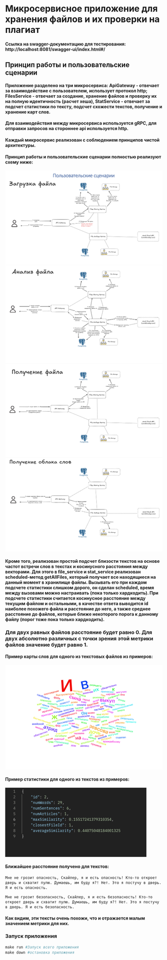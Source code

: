 # Микросервисное приложение для хранения файлов и их проверки на плагиат

#### Ссылка на swagger-документацию для тестирования: http://localhost:8081/swagger-ui/index.html#/

## Принцип работы и пользовательские сценарии

#### Приложение разделено на три микросервиса: ApiGateway - отвечает за взаимодействие с пользователем, использует протокол http; FilesService - отвечает за создание, хранение файлов и проверку их на полную идентичность (расчет хеша), StatService - отвечает за подсчет статистики по тексту, подсчет схожести текстов, получение и хранение карт слов.
#### Для взаимодействия между микросервиса используется gRPC, для отправки запросов на стороннее api используется http.
#### Каждый микросервис реализован с соблюдением принципов чистой архитектуры.
#### Принцип работы и пользовательские сценарии полностью реализуют схему ниже: 

![img1](images/img1.png)
![img2](images/img2.png)
![img3](images/img3.png)
![img4](images/img4.png)

#### Кроме того, реализован простой подсчет близости текстов на основе частот встречи слов в текстах и косинусного расстояния между векторами. Для этого в file_service и stat_service реализован scheduled-метод getAllFiles, который получает все находящиеся на данный момент в хранилище файлы. Вызывать его при каждом подсчете статистики слишком дорого, он сделан scheduled, время между вызовами можно настраивать (пока только хардкодить). При подсчете статистики считается косинусное расстояние между текущим файлом и остальными, в качестве ответа выводится id наиболее похожего файла и расстояние до него, а также среднее расстояние до файлов, которые ближе некоторого порога к данному файлу (порог тоже пока только хардкодить). 

### Для двух равных файлов расстояние будет равно 0. Для двух абсолютно различных с точки зрения этой метрики файлов значение будет равно 1.

#### Пример карты слов для одного из текстовых файлов из примеров:

![img5](images/img5.png)

#### Пример статистики для одного из текстов из примеров: 

![img6](images/img6.png)

#### Ближайшее расстояние получено для текстов: 

```text
Мне не грозит опасность, Скайлер, я и есть опасность! Кто-то откроет дверь и схватит пулю. Думаешь, им буду я?! Нет. Это я постучу в дверь. Я и есть опасность.
```

```text
Мне не грозит безопасность, Скайлер, я и есть безопасность! Кто-то откроет дверь и схватит пулю. Думаешь, им буду я?! Нет. Это я постучу в дверь. Я и есть безопасность.
```

#### Как видим, эти тексты очень похожи, что и отражается малым значением метрики для них.

### Запуск приложения 

```makefile
make run #Запуск всего приложения
make down #остановка приложения
```